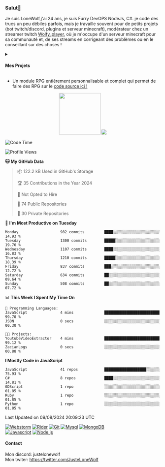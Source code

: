 <h3 id="salut-">Salut👋</h3>
<p>Je suis LoneWolf,j'ai 24 ans, je suis Furry DevOPS NodeJs, C#. je code des trucs un peu débiles parfois, mais je travaille souvent pour de petits projets (bot twitch/discord, plugins et serveur minecraft), modérateur chez un streamer twitch <a href="https://github.com/JusteLoneWolf/RPG](https://twitch.tv/wolfy_player)">Wolfy_player</a></li>, où je m'occupe d'un serveur minecraft pour sa communauté et, de ses streams en corrigeant des problèmes ou en le conseillant sur des choses !</p>
<details>
  <summary><h4 id="mes-projets">Mes Projets</h4></summary>
  <h3 id="third-level-header" align="center" style="margin: 1.3em 0px 1em; padding: 0px; font-weight: bold;font-size: 1.3em;">HUH!?</h3>
<p align="center">
  <a href="https://github.com/JusteLoneWolf/JusteLoneWolf"><img src="https://github.com/JusteLoneWolf/JusteLoneWolf/assets/36123003/a53eb4ad-8ecc-489c-8ff7-37ad3314c110" align=center/ width="512"></a></a>
</p>
</details>
<ul>
<li>Un module RPG entièrement personnalisable et complet qui permet de faire des RPG sur le <a href="https://github.com/JusteLoneWolf/RPG">code source ici !</a></li>
</ul>
<p align="center">
  <a href="https://www.patreon.com/bePatron?u=43559512" data-patreon-widget-type="become-patron-button" align=center><img src="https://github.com/JusteLoneWolf/JusteLoneWolf/assets/36123003/88d6d538-ced5-4b36-aa08-23df5633a757" width=135></a>
  <a href="https://github.com/JusteLoneWolf/JusteLoneWolf"><img src="https://ko-fi.com/img/githubbutton_sm.svg" align=center/></a>
</p>


<!--START_SECTION:waka-->
![Code Time](http://img.shields.io/badge/Code%20Time-2%2C660%20hrs%2053%20mins-blue)

![Profile Views](http://img.shields.io/badge/Profile%20Views-0-blue)

**🐱 My GitHub Data** 

> 📦 122.2 kB Used in GitHub's Storage 
 > 
> 🏆 35 Contributions in the Year 2024
 > 
> 🚫 Not Opted to Hire
 > 
> 📜 74 Public Repositories 
 > 
> 🔑 30 Private Repositories 
 > 
📅 **I'm Most Productive on Tuesday** 

```text
Monday                   982 commits         ████░░░░░░░░░░░░░░░░░░░░░   14.93 % 
Tuesday                  1300 commits        █████░░░░░░░░░░░░░░░░░░░░   19.76 % 
Wednesday                1107 commits        ████░░░░░░░░░░░░░░░░░░░░░   16.83 % 
Thursday                 1210 commits        █████░░░░░░░░░░░░░░░░░░░░   18.39 % 
Friday                   837 commits         ███░░░░░░░░░░░░░░░░░░░░░░   12.72 % 
Saturday                 634 commits         ██░░░░░░░░░░░░░░░░░░░░░░░   09.64 % 
Sunday                   508 commits         ██░░░░░░░░░░░░░░░░░░░░░░░   07.72 % 
```


📊 **This Week I Spent My Time On** 

```text
💬 Programming Languages: 
JavaScript               4 mins              █████████████████████████   99.70 % 
JSON                     0 secs              ░░░░░░░░░░░░░░░░░░░░░░░░░   00.30 % 

🐱‍💻 Projects: 
YoutubeVideoExtractor    4 mins              █████████████████████████   99.12 % 
ZacianLogs               0 secs              ░░░░░░░░░░░░░░░░░░░░░░░░░   00.88 % 
```

**I Mostly Code in JavaScript** 

```text
JavaScript               41 repos            ███████████████████░░░░░░   75.93 % 
C#                       8 repos             ████░░░░░░░░░░░░░░░░░░░░░   14.81 % 
GDScript                 1 repo              ░░░░░░░░░░░░░░░░░░░░░░░░░   01.85 % 
Ruby                     1 repo              ░░░░░░░░░░░░░░░░░░░░░░░░░   01.85 % 
Python                   1 repo              ░░░░░░░░░░░░░░░░░░░░░░░░░   01.85 % 
```




 Last Updated on 09/08/2024 20:09:23 UTC
<!--END_SECTION:waka-->

[![Webstorm](https://img.shields.io/badge/Webstrom-007acc?style=for-the-badge&logo=JetBrains&logoColor=white)](https://www.jetbrains.com/)
[![Rider](https://img.shields.io/badge/Rider-007acc?style=for-the-badge&logo=JetBrains&logoColor=white)](https://www.jetbrains.com/)
[![Git](https://img.shields.io/badge/Git-f05032?style=for-the-badge&logo=git&logoColor=white)](https://git-scm.com/)
[![Mysql](https://img.shields.io/badge/Mysql-4479a1?style=for-the-badge&color=white&logo=mysql)](https://www.mysql.com/fr/) 
[![MongoDB](https://img.shields.io/badge/MongoDB-47a248?style=for-the-badge&logo=mongodb&logoColor=white)](https://www.mongodb.com/)    
[![Javascript](https://img.shields.io/badge/Javascript-f7df1e?style=for-the-badge&logo=javascript&logoColor=white)](https://developer.mozilla.org/en-US/docs/Web/JavaScript)
[![Node.js](https://img.shields.io/badge/Node.js-339933?style=for-the-badge&logo=node.js&logoColor=white)](https://nodejs.org/en/)


#### Contact
Mon discord: justelonewolf</br>
Mon twiter: https://twitter.com/JusteLoneWolf
